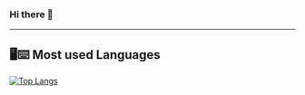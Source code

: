 ### Hi there 👋

<!--
**VojislavM/VojislavM** is a ✨ _special_ ✨ repository because its `README.md` (this file) appears on your GitHub profile.

Here are some ideas to get you started:

- 🔭 I’m currently working on ...
- 🌱 I’m currently learning ...
- 👯 I’m looking to collaborate on ...
- 🤔 I’m looking for help with ...
- 💬 Ask me about ...
- 📫 How to reach me: ...
- 😄 Pronouns: ...
- ⚡ Fun fact: ...
-->

---

## 🖥⌨ Most used Languages 
 
[![Top Langs](https://github-readme-stats.vercel.app/api/top-langs/?username=VojislavM&layout=compact&theme=tokyonight)](https://github.com/anuraghazra/github-readme-stats)
